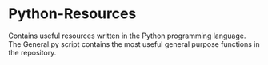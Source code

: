 # Python-Resources

Contains useful resources written in the Python programming language.
The General.py script contains the most useful general purpose functions in the repository.